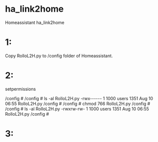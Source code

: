 # ha_link2home
Homeassistant ha_link2home

# 1:
Copy RolloL2H.py to /config folder of Homeassistant.

# 2:
setpermissions 

/config # 
/config # ls -al RolloL2H.py 
-rwx------    1 1000     users         1351 Aug 10 06:55 RolloL2H.py
/config # 
/config # chmod 766 RolloL2H.py 
/config # 
/config # ls -al RolloL2H.py 
-rwxrw-rw-    1 1000     users         1351 Aug 10 06:55 RolloL2H.py
/config # 

# 3:
